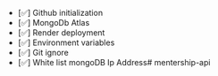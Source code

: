 - [✅] Github initialization
- [✅] MongoDb Atlas
- [✅] Render deployment
- [✅] Environment variables
- [✅] Git ignore
- [✅] White list mongoDB Ip Address#   m e n t e r s h i p - a p i  
 